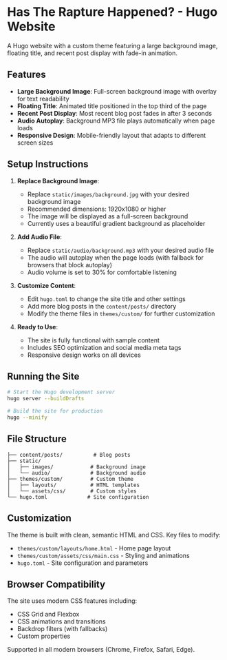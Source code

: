 # Has The Rapture Happened? - Hugo Website

A Hugo website with a custom theme featuring a large background image, floating title, and recent post display with fade-in animation.

## Features

- **Large Background Image**: Full-screen background image with overlay for text readability
- **Floating Title**: Animated title positioned in the top third of the page
- **Recent Post Display**: Most recent blog post fades in after 3 seconds
- **Audio Autoplay**: Background MP3 file plays automatically when page loads
- **Responsive Design**: Mobile-friendly layout that adapts to different screen sizes

## Setup Instructions

1. **Replace Background Image**: 
   - Replace `static/images/background.jpg` with your desired background image
   - Recommended dimensions: 1920x1080 or higher
   - The image will be displayed as a full-screen background
   - Currently uses a beautiful gradient background as placeholder

2. **Add Audio File**:
   - Replace `static/audio/background.mp3` with your desired audio file
   - The audio will autoplay when the page loads (with fallback for browsers that block autoplay)
   - Audio volume is set to 30% for comfortable listening

3. **Customize Content**:
   - Edit `hugo.toml` to change the site title and other settings
   - Add more blog posts in the `content/posts/` directory
   - Modify the theme files in `themes/custom/` for further customization

4. **Ready to Use**:
   - The site is fully functional with sample content
   - Includes SEO optimization and social media meta tags
   - Responsive design works on all devices

## Running the Site

```bash
# Start the Hugo development server
hugo server --buildDrafts

# Build the site for production
hugo --minify
```

## File Structure

```
├── content/posts/          # Blog posts
├── static/
│   ├── images/            # Background image
│   └── audio/             # Background audio
├── themes/custom/         # Custom theme
│   ├── layouts/           # HTML templates
│   └── assets/css/        # Custom styles
└── hugo.toml             # Site configuration
```

## Customization

The theme is built with clean, semantic HTML and CSS. Key files to modify:

- `themes/custom/layouts/home.html` - Home page layout
- `themes/custom/assets/css/main.css` - Styling and animations
- `hugo.toml` - Site configuration and parameters

## Browser Compatibility

The site uses modern CSS features including:
- CSS Grid and Flexbox
- CSS animations and transitions
- Backdrop filters (with fallbacks)
- Custom properties

Supported in all modern browsers (Chrome, Firefox, Safari, Edge).
